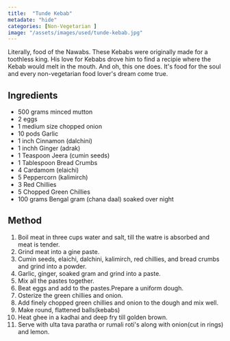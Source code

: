 ```yaml
---
title:  "Tunde Kebab"
metadate: "hide"
categories: [Non-Vegetarian ]
image: "/assets/images/used/tunde-kebab.jpg"
---
```


Literally, food of the Nawabs. These Kebabs were originally made for a toothless king. His love for Kebabs drove him to find a recipie where the Kebab would melt in the mouth. And oh, this one does. It's food for the soul and every non-vegetarian food lover's dream come true.

## Ingredients

- 500 grams minced mutton
- 2 eggs
- 1 medium size chopped onion
- 10 pods Garlic
- 1 inch Cinnamon (dalchini)
- 1 inchh Ginger (adrak)
- 1 Teaspoon Jeera (cumin seeds)
- 1 Tablespoon Bread Crumbs
- 4 Cardamom (elaichi)
- 5 Peppercorn (kalimirch)
- 3 Red Chillies
- 5 Chopped Green Chillies
- 100 grams Bengal gram (chana daal) soaked over night


## Method

1. Boil meat in three cups water and salt, till the watre is absorbed and meat is tender. 
2. Grind meat into a gine paste.
3. Cumin seeds, elaichi, dalchini, kalimirch, red chillies, and bread crumbs and grind into a powder.
4. Garlic, ginger, soaked gram and grind into a paste.
5. Mix all the pastes together. 
6. Beat eggs and add to the pastes.Prepare a uniform dough.
7. Osterize the green chillies and onion.
8. Add finely chopped green chillies and onion to the dough and mix well.  
9. Make round, flattened balls(kebabs)
10. Heat ghee in a kadhai and deep fry till golden brown. 
11. Serve with ulta tava paratha or rumali roti's along with onion(cut in rings) and lemon. 